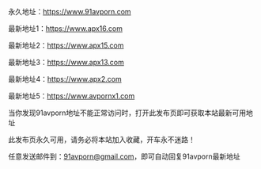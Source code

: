 永久地址：https://www.91avporn.com 

最新地址1：https://www.apx16.com

最新地址2：https://www.apx15.com

最新地址3：https://www.apx13.com

最新地址4：https://www.apx2.com

最新地址5：https://www.avpornx1.com

当你发现91avporn地址不能正常访问时，打开此发布页即可获取本站最新可用地址

此发布页永久可用，请务必将本站加入收藏，开车永不迷路！

任意发送邮件到：91avporn@gmail.com，即可自动回复91avporn最新地址
